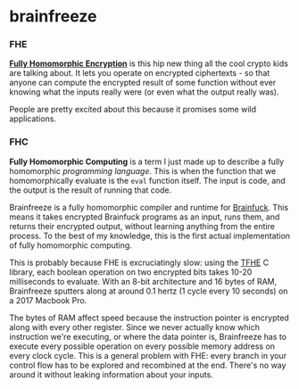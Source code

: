 # brainfreeze

### FHE
**[Fully Homomorphic Encryption](https://en.wikipedia.org/wiki/Homomorphic_encryption)** is this hip new thing all the cool crypto kids are talking about.
It lets you operate on encrypted ciphertexts - so that anyone can compute the encrypted result of some function without ever knowing what the inputs really were (or even what the output really was). 

People are pretty excited about this because it promises some wild applications. 

### FHC
**Fully Homomorphic Computing** is a term I just made up to describe a fully homomorphic *programming language*. This is when the function that we homomorphically evaluate is the `eval` function itself. The input is code, and the output is the result of running that code.

Brainfreeze is a fully homomorphic compiler and runtime for [Brainfuck](https://en.wikipedia.org/wiki/Brainfuck). This means it takes encrypted Brainfuck programs as an input, runs them, and returns their encrypted output, without learning anything from the entire process. To the best of my knowledge, this is the first actual implementation of fully homomorphic computing.

This is probably because FHE is excruciatingly slow: using the [TFHE](https://tfhe.github.io/tfhe/) C library, each boolean operation on two encrypted bits takes 10-20 milliseconds to evaluate. 
With an 8-bit architecture and 16 bytes of RAM, Brainfreeze sputters along at around 0.1 hertz (1 cycle every 10 seconds) on a 2017 Macbook Pro.

The bytes of RAM affect speed because the instruction pointer is encrypted along with every other register. 
Since we never actually know which instruction we're executing, or where the data pointer is, Brainfreeze has to execute every possible operation on every possible memory address on every clock cycle.
This is a general problem with FHE: every branch in your control flow has to be explored and recombined at the end.
There's no way around it without leaking information about your inputs.
